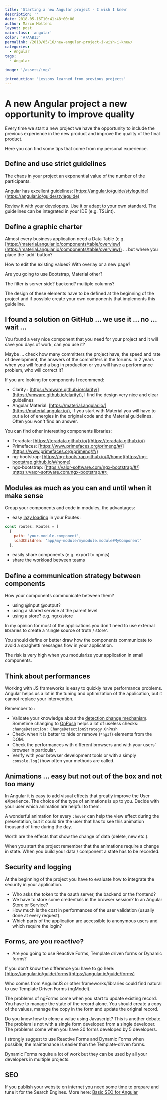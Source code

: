 ```yaml
---
title: 'Starting a new Angular project - I wish I knew'
description: ''
date: 2018-05-16T10:41:48+00:00
author: Marco Molteni
layout: post
main-class: 'angular'
color: '#7AAB13'
permalink: /2018/05/16/new-angular-project-i-wish-i-knew/
categories:
  - Angular
tags:
  - Angular
 
image: '/assets/img/'

introduction: 'Lessons learned from previous projects'
---
```


# A new Angular project a new opportunity to improve quality

Every time we start a new project we have the opportunity to include the previous experience in the new product and improve the quality of the final product.

Here you can find some tips that come from my personal experience.

## Define and use strict guidelines

The chaos in your project an exponential value of the number of the participants.

Angular has excellent guidelines:
[https://angular.io/guide/styleguide](https://angular.io/guide/styleguide)

Review it with your developers. Use it or adapt to your own standard. The guidelines can be integrated in your IDE (e.g. TSLint).

## Define a graphic charter

Almost every business application need a Data Table (e.g. [https://material.angular.io/components/table/overview](https://material.angular.io/components/table/overview))
... but where you place the 'add' button?

How to edit the existing values? With overlay or a new page?

Are you going to use Bootstrap, Material other?

The filter is server side? backend? multiple columns?

The design of these elements have to be defined at the beginning of the project and if possible create your own components that implements this guideline.

## I found a solution on GitHub ... we use it ... no ... wait ...

You found a very nice component that you need for your project and it will save you days of work, can you use it?

Maybe ... check how many committers the project have, the speed and rate of development, the answers of the committers in the forums. In 2 years when you will found a bug in production or you will have a performance problem, who will correct it?

If you are looking for components I recommend:

* Clarity : [https://vmware.github.io/clarity/](https://vmware.github.io/clarity/), I find the design very nice and clear guidelines
* Angular Material: [https://material.angular.io/](https://material.angular.io/), If you start with Material you will have to put a lot of energies in the original code and the Material guidelines. Often you won't find an answer.

You can find other interesting components libraries:
* Teradata: [https://teradata.github.io/](https://teradata.github.io/)
* Primefaces: [https://www.primefaces.org/primeng/#/](https://www.primefaces.org/primeng/#/)
* ng-bootstrap: [https://ng-bootstrap.github.io/#/home](https://ng-bootstrap.github.io/#/home)
* ngx-bootstrap: [https://valor-software.com/ngx-bootstrap/#/](https://valor-software.com/ngx-bootstrap/#/)



## Modules as much as you can and until when it make sense

Group your components and code in modules, the advantages:

* easy [lazy loading](https://angular.io/guide/lazy-loading-ngmodules) in your Routes : 

``` javascript
const routes: Routes = [
  {
    path: 'your-module-component',
    loadChildren: 'app/my-module/mymodule.module#MyComponent'
  },
``` 

* easily share components (e.g. export to npmjs)
* share the workload between teams 

## Define a communication strategy between components

How your components communicate between them?
* using @input @output?
* using a shared service at the parent level
* using a store? e.g. ngrx/store

In my opinion for most of the applications you don't need to use external libraries to create a 'single source of truth / store'.

You should define or better draw how the components communicate to avoid a spaghetti messages flow in your application.
 
The risk is very high when you modularize your application in small components.

## Think about performances

Working with JS frameworks is easy to quickly have performance problems. Angular helps us a lot in the tuning and optimization of the application, but it cannot replace your intervention.

Remember to :
* Validate your knowledge about the [detection change mechanism](https://blog.thoughtram.io/angular/2016/02/22/angular-2-change-detection-explained.html). 
Sometime changing to [OnPush](https://angular.io/api/core/ChangeDetectionStrategy) helps a lot of useless checks: `changeDetection: ChangeDetectionStrategy.OnPush`
* Check when it is better to hide or remove (`*ngIf`) elements from the DOM.
* Check the performances with different browsers and with your users' browser in particular.
* Verify with your browser development tools or with a simply `console.log()`how often your methods are called.

## Animations ... easy but not out of the box and not too many

In Angular it is easy to add visual effects that greatly improve the User eXperience. The choice of the type of animations is up to you. Decide with your user which animation are helpful to them.

A wonderful animation for every `:hover` can help the view effect during the presentation, but it could tire the user that has to see this animation thousand of time during the day.

Worth are the effects that show the change of data (delete, new etc.).

When you start the project remember that the animations require a change in state. When you build your data / component a state has to be recorded.

## Security and logging

At the beginning of the project you have to evaluate how to integrate the security in your application.

* Who asks the token to the oauth server, the backend or the frontend?
* We have to store some credentials in the browser session? In an Angular Store or Service?
* How much is the cost in performances of the user validation (usually done at every request).
* Which parts of the application are accessible to anonymous users and which require the login?

## Forms, are you reactive?

* Are you going to use Reactive Forms, Template driven forms or Dynamic forms?

If you don't know the difference you have to go here: [https://angular.io/guide/forms](https://angular.io/guide/forms)

Who comes from AngularJS or other frameworks/libraries could find natural to use Template Driven Forms (ngModel).

The problems of ngForms come when you start to update existing record. You have to manage the state of the record alone.
You should create a copy of the values, manage the copy in the form and update the original record.
 
Do you know how to clone a value using Javascript? This is another debate.
The problem is not with a single form developed from a single developer. The problems come when you have 30 forms developed by 5 developers.

I strongly suggest to use Reactive Forms and Dynamic Forms when possible, the maintenance is easier than the Template-driven forms.

Dynamic Forms require a lot of work but they can be used by all your developers in multiple projects.


## SEO
If you publish your website on internet you need some time to prepare and tune it for the Search Engines.
More here: [Basic SEO for Angular](https://marco.dev/2018/05/05/basic-seo-for-angular/)
